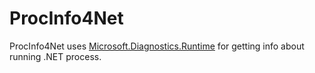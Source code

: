 # ProcInfo4Net

ProcInfo4Net uses [Microsoft.Diagnostics.Runtime](https://github.com/Microsoft/clrmd) for getting info about running .NET process.